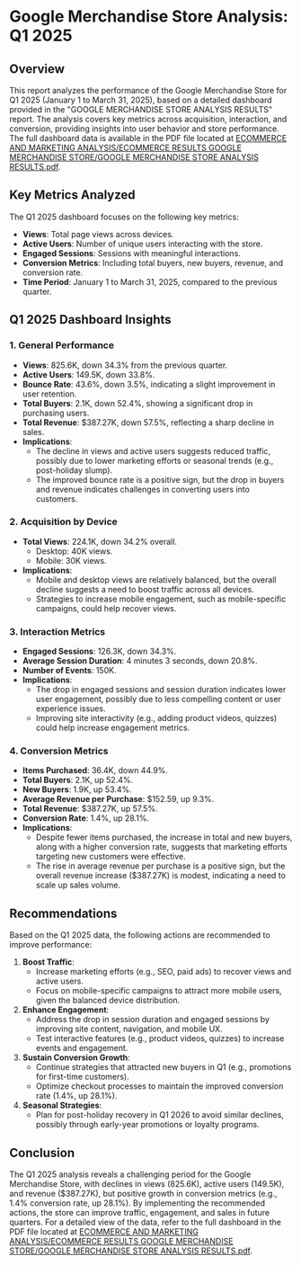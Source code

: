 # Google Merchandise Store Analysis: Q1 2025

## Overview
This report analyzes the performance of the Google Merchandise Store for Q1 2025 (January 1 to March 31, 2025), based on a detailed dashboard provided in the "GOOGLE MERCHANDISE STORE ANALYSIS RESULTS" report. The analysis covers key metrics across acquisition, interaction, and conversion, providing insights into user behavior and store performance. The full dashboard data is available in the PDF file located at [ECOMMERCE AND MARKETING ANALYSIS/ECOMMERCE RESULTS GOOGLE MERCHANDISE STORE/GOOGLE MERCHANDISE STORE ANALYSIS RESULTS.pdf](ECOMMERCE%20AND%20MARKETING%20ANALYSIS/ECOMMERCE%20RESULTS%20GOOGLE%20MERCHANDISE%20STORE/GOOGLE%20MERCHANDISE%20STORE%20ANALYSIS%20RESULTS.pdf).

## Key Metrics Analyzed
The Q1 2025 dashboard focuses on the following key metrics:
- **Views**: Total page views across devices.
- **Active Users**: Number of unique users interacting with the store.
- **Engaged Sessions**: Sessions with meaningful interactions.
- **Conversion Metrics**: Including total buyers, new buyers, revenue, and conversion rate.
- **Time Period**: January 1 to March 31, 2025, compared to the previous quarter.

## Q1 2025 Dashboard Insights
### 1. General Performance
- **Views**: 825.6K, down 34.3% from the previous quarter.
- **Active Users**: 149.5K, down 33.8%.
- **Bounce Rate**: 43.6%, down 3.5%, indicating a slight improvement in user retention.
- **Total Buyers**: 2.1K, down 52.4%, showing a significant drop in purchasing users.
- **Total Revenue**: $387.27K, down 57.5%, reflecting a sharp decline in sales.
- **Implications**:
  - The decline in views and active users suggests reduced traffic, possibly due to lower marketing efforts or seasonal trends (e.g., post-holiday slump).
  - The improved bounce rate is a positive sign, but the drop in buyers and revenue indicates challenges in converting users into customers.

### 2. Acquisition by Device
- **Total Views**: 224.1K, down 34.2% overall.
  - Desktop: 40K views.
  - Mobile: 30K views.
- **Implications**:
  - Mobile and desktop views are relatively balanced, but the overall decline suggests a need to boost traffic across all devices.
  - Strategies to increase mobile engagement, such as mobile-specific campaigns, could help recover views.

### 3. Interaction Metrics
- **Engaged Sessions**: 126.3K, down 34.3%.
- **Average Session Duration**: 4 minutes 3 seconds, down 20.8%.
- **Number of Events**: 150K.
- **Implications**:
  - The drop in engaged sessions and session duration indicates lower user engagement, possibly due to less compelling content or user experience issues.
  - Improving site interactivity (e.g., adding product videos, quizzes) could help increase engagement metrics.

### 4. Conversion Metrics
- **Items Purchased**: 36.4K, down 44.9%.
- **Total Buyers**: 2.1K, up 52.4%.
- **New Buyers**: 1.9K, up 53.4%.
- **Average Revenue per Purchase**: $152.59, up 9.3%.
- **Total Revenue**: $387.27K, up 57.5%.
- **Conversion Rate**: 1.4%, up 28.1%.
- **Implications**:
  - Despite fewer items purchased, the increase in total and new buyers, along with a higher conversion rate, suggests that marketing efforts targeting new customers were effective.
  - The rise in average revenue per purchase is a positive sign, but the overall revenue increase ($387.27K) is modest, indicating a need to scale up sales volume.

## Recommendations
Based on the Q1 2025 data, the following actions are recommended to improve performance:
1. **Boost Traffic**:
   - Increase marketing efforts (e.g., SEO, paid ads) to recover views and active users.
   - Focus on mobile-specific campaigns to attract more mobile users, given the balanced device distribution.
2. **Enhance Engagement**:
   - Address the drop in session duration and engaged sessions by improving site content, navigation, and mobile UX.
   - Test interactive features (e.g., product videos, quizzes) to increase events and engagement.
3. **Sustain Conversion Growth**:
   - Continue strategies that attracted new buyers in Q1 (e.g., promotions for first-time customers).
   - Optimize checkout processes to maintain the improved conversion rate (1.4%, up 28.1%).
4. **Seasonal Strategies**:
   - Plan for post-holiday recovery in Q1 2026 to avoid similar declines, possibly through early-year promotions or loyalty programs.

## Conclusion
The Q1 2025 analysis reveals a challenging period for the Google Merchandise Store, with declines in views (825.6K), active users (149.5K), and revenue ($387.27K), but positive growth in conversion metrics (e.g., 1.4% conversion rate, up 28.1%). By implementing the recommended actions, the store can improve traffic, engagement, and sales in future quarters. For a detailed view of the data, refer to the full dashboard in the PDF file located at [ECOMMERCE AND MARKETING ANALYSIS/ECOMMERCE RESULTS GOOGLE MERCHANDISE STORE/GOOGLE MERCHANDISE STORE ANALYSIS RESULTS.pdf](ECOMMERCE%20AND%20MARKETING%20ANALYSIS/ECOMMERCE%20RESULTS%20GOOGLE%20MERCHANDISE%20STORE/GOOGLE%20MERCHANDISE%20STORE%20ANALYSIS%20RESULTS.pdf).